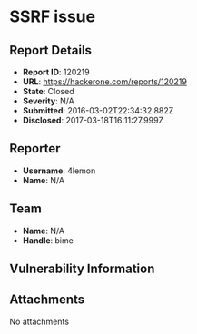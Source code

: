 # SSRF issue

## Report Details
- **Report ID**: 120219
- **URL**: https://hackerone.com/reports/120219
- **State**: Closed
- **Severity**: N/A
- **Submitted**: 2016-03-02T22:34:32.882Z
- **Disclosed**: 2017-03-18T16:11:27.999Z

## Reporter
- **Username**: 4lemon
- **Name**: N/A

## Team
- **Name**: N/A
- **Handle**: bime

## Vulnerability Information


## Attachments
No attachments
